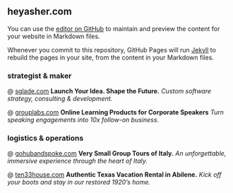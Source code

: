 ## heyasher.com

You can use the [editor on GitHub](https://github.com/heyasher/heyasher.github.io/edit/master/index.md) to maintain and preview the content for your website in Markdown files.

Whenever you commit to this repository, GitHub Pages will run [Jekyll](https://jekyllrb.com/) to rebuild the pages in your site, from the content in your Markdown files.

### strategist & maker

@ [sglade.com](https://sglade.com)
**Launch Your Idea. Shape the Future.**
*Custom software strategy, consulting & development.*

@ [grouplabs.com](https://grouplabs.com)
**Online Learning Products for Corporate Speakers**
*Turn speaking engagements into 10x follow-on business.*

### logistics & operations

@ [gohubandspoke.com](https://gohubandspoke.com)
**Very Small Group Tours of Italy.**
*An unforgettable, immersive experience through the heart of Italy.*

@ [ten33house.com](https://ten33house.com)
**Authentic Texas Vacation Rental in Abilene.**
*Kick off your boots and stay in our restored 1920’s home.*
